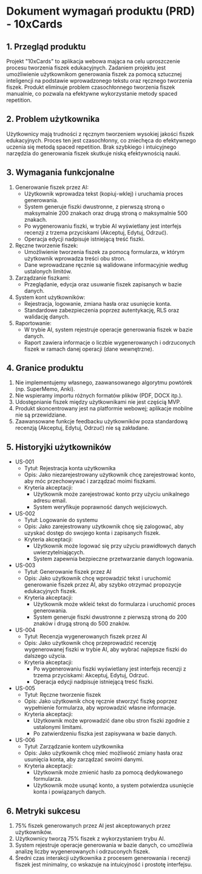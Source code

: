 # Dokument wymagań produktu (PRD) - 10xCards

## 1. Przegląd produktu
Projekt "10xCards" to aplikacja webowa mająca na celu uproszczenie procesu tworzenia fiszek edukacyjnych. Zadaniem projektu jest umożliwienie użytkownikom generowania fiszek za pomocą sztucznej inteligencji na podstawie wprowadzonego tekstu oraz ręcznego tworzenia fiszek. Produkt eliminuje problem czasochłonnego tworzenia fiszek manualnie, co pozwala na efektywne wykorzystanie metody spaced repetition.

## 2. Problem użytkownika
Użytkownicy mają trudności z ręcznym tworzeniem wysokiej jakości fiszek edukacyjnych. Proces ten jest czasochłonny, co zniechęca do efektywnego uczenia się metodą spaced repetition. Brak szybkiego i intuicyjnego narzędzia do generowania fiszek skutkuje niską efektywnością nauki.

## 3. Wymagania funkcjonalne
1. Generowanie fiszek przez AI:
   - Użytkownik wprowadza tekst (kopiuj-wklej) i uruchamia proces generowania.
   - System generuje fiszki dwustronne, z pierwszą stroną o maksymalnie 200 znakach oraz drugą stroną o maksymalnie 500 znakach.
   - Po wygenerowaniu fiszki, w trybie AI wyświetlany jest interfejs recenzji z trzema przyciskami (Akceptuj, Edytuj, Odrzuć).
   - Operacja edycji nadpisuje istniejącą treść fiszki.
2. Ręczne tworzenie fiszek:
   - Umożliwienie tworzenia fiszek za pomocą formularza, w którym użytkownik wprowadza treści obu stron.
   - Dane wprowadzane ręcznie są walidowane informacyjnie według ustalonych limitów.
3. Zarządzanie fiszkami:
   - Przeglądanie, edycja oraz usuwanie fiszek zapisanych w bazie danych.
4. System kont użytkowników:
   - Rejestracja, logowanie, zmiana hasła oraz usunięcie konta.
   - Standardowe zabezpieczenia poprzez autentykację, RLS oraz walidację danych.
5. Raportowanie:
   - W trybie AI, system rejestruje operacje generowania fiszek w bazie danych.
   - Raport zawiera informacje o liczbie wygenerowanych i odrzuconych fiszek w ramach danej operacji (dane wewnętrzne).

## 4. Granice produktu
1. Nie implementujemy własnego, zaawansowanego algorytmu powtórek (np. SuperMemo, Anki).
2. Nie wspieramy importu różnych formatów plików (PDF, DOCX itp.).
3. Udostępnianie fiszek między użytkownikami nie jest częścią MVP.
4. Produkt skoncentrowany jest na platformie webowej; aplikacje mobilne nie są przewidziane.
5. Zaawansowane funkcje feedbacku użytkowników poza standardową recenzją (Akceptuj, Edytuj, Odrzuć) nie są zakładane.

## 5. Historyjki użytkowników
- US-001
  - Tytuł: Rejestracja konta użytkownika
  - Opis: Jako niezarejestrowany użytkownik chcę zarejestrować konto, aby móc przechowywać i zarządzać moimi fiszkami.
  - Kryteria akceptacji:
    - Użytkownik może zarejestrować konto przy użyciu unikalnego adresu email.
    - System weryfikuje poprawność danych wejściowych.
- US-002
  - Tytuł: Logowanie do systemu
  - Opis: Jako zarejestrowany użytkownik chcę się zalogować, aby uzyskać dostęp do swojego konta i zapisanych fiszek.
  - Kryteria akceptacji:
    - Użytkownik może logować się przy użyciu prawidłowych danych uwierzytelniających.
    - System zapewnia bezpieczne przetwarzanie danych logowania.
- US-003
  - Tytuł: Generowanie fiszek przez AI
  - Opis: Jako użytkownik chcę wprowadzić tekst i uruchomić generowanie fiszek przez AI, aby szybko otrzymać propozycje edukacyjnych fiszek.
  - Kryteria akceptacji:
    - Użytkownik może wkleić tekst do formularza i uruchomić proces generowania.
    - System generuje fiszki dwustronne z pierwszą stroną do 200 znaków i drugą stroną do 500 znaków.
- US-004
  - Tytuł: Recenzja wygenerowanych fiszek przez AI
  - Opis: Jako użytkownik chcę przeprowadzić recenzję wygenerowanej fiszki w trybie AI, aby wybrać najlepsze fiszki do dalszego użycia.
  - Kryteria akceptacji:
    - Po wygenerowaniu fiszki wyświetlany jest interfejs recenzji z trzema przyciskami: Akceptuj, Edytuj, Odrzuć.
    - Operacja edycji nadpisuje istniejącą treść fiszki.
- US-005
  - Tytuł: Ręczne tworzenie fiszek
  - Opis: Jako użytkownik chcę ręcznie stworzyć fiszkę poprzez wypełnienie formularza, aby wprowadzić własne informacje.
  - Kryteria akceptacji:
    - Użytkownik może wprowadzić dane obu stron fiszki zgodnie z ustalonymi limitami.
    - Po zatwierdzeniu fiszka jest zapisywana w bazie danych.
- US-006
  - Tytuł: Zarządzanie kontem użytkownika
  - Opis: Jako użytkownik chcę mieć możliwość zmiany hasła oraz usunięcia konta, aby zarządzać swoimi danymi.
  - Kryteria akceptacji:
    - Użytkownik może zmienić hasło za pomocą dedykowanego formularza.
    - Użytkownik może usunąć konto, a system potwierdza usunięcie konta i powiązanych danych.

## 6. Metryki sukcesu
1. 75% fiszek generowanych przez AI jest akceptowanych przez użytkowników.
2. Użytkownicy tworzą 75% fiszek z wykorzystaniem trybu AI.
3. System rejestruje operacje generowania w bazie danych, co umożliwia analizę liczby wygenerowanych i odrzuconych fiszek.
4. Średni czas interakcji użytkownika z procesem generowania i recenzji fiszek jest minimalny, co wskazuje na intuicyjność i prostotę interfejsu. 